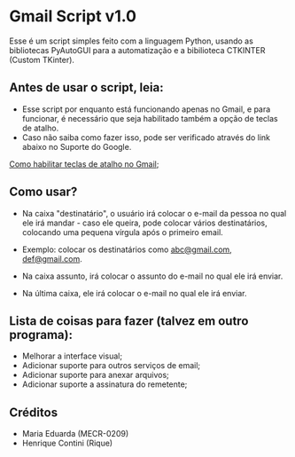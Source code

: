# Gmail Script v1.0

Esse é um script simples feito com a linguagem Python, usando as bibliotecas PyAutoGUI para a automatização e a bibilioteca CTKINTER (Custom TKinter).

## Antes de usar o script, leia:

* Esse script por enquanto está funcionando apenas no Gmail, e para funcionar, é necessário que seja habilitado também a opção de teclas de atalho.
* Caso não saiba como fazer isso, pode ser verificado através do link abaixo no Suporte do Google.

[Como habilitar teclas de atalho no Gmail;](https://support.google.com/mail/answer/6594?hl=pt-BR&co=GENIE.Platform%3DDesktop)

## Como usar?

* Na caixa "destinatário", o usuário irá colocar o e-mail da pessoa no qual ele irá mandar - caso ele queira, pode colocar vários destinatários, colocando uma pequena vírgula após o primeiro email.

* Exemplo: colocar os destinatários como abc@gmail.com, def@gmail.com.

* Na caixa assunto, irá colocar o assunto do e-mail no qual ele irá enviar.

* Na última caixa, ele irá colocar o e-mail no qual ele irá enviar.

## Lista de coisas para fazer (talvez em outro programa):

* Melhorar a interface visual;
* Adicionar suporte para outros serviços de email;
* Adicionar suporte para anexar arquivos;
* Adicionar suporte a assinatura do remetente;

## Créditos

* Maria Eduarda (MECR-0209)
* Henrique Contini (Rique)
